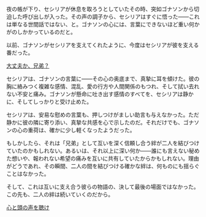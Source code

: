 <!-- title: イマーキンドと謙虚な騎士 -->
<!-- relationship: The Wolf Pack -->

夜の帳が下り、セシリアが休息を取ろうとしていたその時、突如ゴナソンから切迫した呼び出しが入った。その声の調子から、セシリアはすぐに悟った――これは単なる世間話ではない、と。ゴナソンの心には、言葉にできないほど重い何かがのしかかっているのだと。

以前、ゴナソンがセシリアを支えてくれたように、今度はセシリアが彼を支える番だった。

[大丈夫か、兄弟？](#embed:https://www.youtube.com/watch?v=NGC0VaSUPnE&t=20300s)

セシリアは、ゴナソンの言葉に――その心の奥底まで、真摯に耳を傾けた。彼の胸に絡みつく複雑な感情、混乱、愛の行方や人間関係のもつれ、そして拭い去れない不安と痛み。ゴナソンが懸命に吐き出す感情のすべてを、セシリアは静かに、そしてしっかりと受け止めた。

セシリアは、安易な慰めの言葉も、押しつけがましい助言も与えなかった。ただ静かに彼の隣に寄り添い、真摯な共感を心で示したのだ。それだけでも、ゴナソンの心の重荷は、確かに少し軽くなったようだった。

もしかしたら、それは「兄弟」として互いを深く信頼し合う絆が二人を結びつけていたのかもしれない。あるいは、それ以上に深い何か――誰にも言えない秘めた想いや、報われない希望の痛みを互いに共有していたからかもしれない。理由がどうであれ、その瞬間、二人の間を結びつける確かな絆は、何ものにも揺らぐことはなかった。

そして、これは互いに支え合う彼らの物語の、決して最後の場面ではなかった。この先も、二人の絆は続いていくのだから。

[心と頭の声を聴け](#embed:https://www.youtube.com/watch?v=NGC0VaSUPnE&t=21370s)
